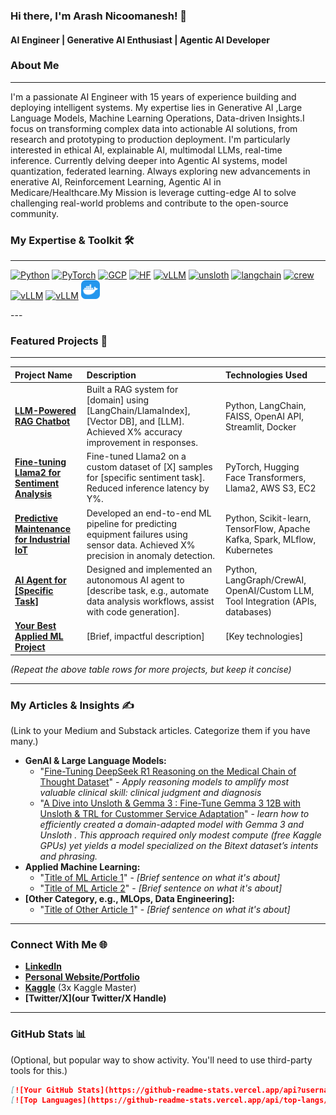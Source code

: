 ### Hi there, I'm Arash Nicoomanesh! 👋

#### AI Engineer | Generative AI Enthusiast | Agentic AI Developer

### About Me
---
I'm a passionate AI Engineer with 15 years of experience building and deploying intelligent systems. My expertise lies in Generative AI ,Large Language Models, Machine Learning Operations, Data-driven Insights.I focus on transforming complex data into actionable AI solutions, from research and prototyping to production deployment. I'm particularly interested in ethical AI, explainable AI, multimodal LLMs, real-time inference.
Currently delving deeper into Agentic AI systems, model quantization, federated learning. Always exploring new advancements in enerative AI, Reinforcement Learning, Agentic AI in Medicare/Healthcare.My Mission is leverage cutting-edge AI to solve challenging real-world problems and contribute to the open-source community.

### My Expertise & Toolkit 🛠️
---
<p align="left">
  <a href="https://www.python.org" target="_blank"><img src="https://skillicons.dev/icons?i=python" alt="Python" width="30" height="30"/></a>
  <a href="https://pytorch.org" target="_blank"><img src="https://skillicons.dev/icons?i=pytorch" alt="PyTorch" width="30" height="30"/></a>
  <a href="https://cloud.google.com/" target="_blank"><img src="https://skillicons.dev/icons?i=gcp" alt="GCP" width="30" height="30"/></a>
  <a href="https://huggingface.co/" target="_blank"><img src="https://huggingface.co/front/assets/huggingface_logo-noborder.svg" alt="HF" width="30" height="30"/></a>
  <a href="https://docs.vllm.ai/en/latest/" target="_blank"><img src="https://docs.vllm.ai/en/latest/assets/logos/vllm-logo-only-light.ico" alt="vLLM" width="30" height="30"/></a>
  <a href="https://unsloth.ai/" target="_blank"><img src="https://encrypted-tbn0.gstatic.com/images?q=tbn:ANd9GcSsVty8uZrxXePsaxjCCBA4efhzx0xeoUqJx0HfAgSc8_IViauTsDBbnxH52nIw7Lh8_pY&usqp=CAU" alt="unsloth" width="30" height="30"/></a>
   <a href="https://www.langchain.com/" target="_blank"><img src="https://registry.npmmirror.com/@lobehub/icons-static-png/latest/files/dark/langgraph.png" alt="langchain" width="30" height="30"/></a>
   <a href="https://www.crewai.com/" target="_blank"><img src="https://registry.npmmirror.com/@lobehub/icons-static-png/latest/files/dark/crewai.png" alt="crew" width="30" height="30"/></a>
   <a href="" target="_blank"><img src="https://docs.vllm.ai/en/latest/assets/logos/vllm-logo-only-light.ico" alt="vLLM" width="30" height="30"/></a>
   <a href="" target="_blank"><img src="https://docs.vllm.ai/en/latest/assets/logos/vllm-logo-only-light.ico" alt="vLLM" width="30" height="30"/></a>
   <a href="https://www.tensorflow.org" target="_blank"><img src="https://raw.githubusercontent.com/tandpfun/skill-icons/65dea6c4eaca7da319e552c09f4cf5a9a8dab2c8/icons/Docker.svg" alt="TensorFlow" width="30" height="30"/></a>
</p>
---

### Featured Projects 🚀
---

| Project Name                                      | Description                                                                                                                                           | Technologies Used                                                                     |
| :------------------------------------------------ | :---------------------------------------------------------------------------------------------------------------------------------------------------- | :------------------------------------------------------------------------------------ |
| **[LLM-Powered RAG Chatbot](https://github.com/YourUsername/llm-rag-chatbot-project)** | Built a RAG system for [domain] using [LangChain/LlamaIndex], [Vector DB], and [LLM]. Achieved X% accuracy improvement in responses. | Python, LangChain, FAISS, OpenAI API, Streamlit, Docker                               |
| **[Fine-tuning Llama2 for Sentiment Analysis](https://github.com/YourUsername/llama2-sentiment-finetuning)** | Fine-tuned Llama2 on a custom dataset of [X] samples for [specific sentiment task]. Reduced inference latency by Y%.             | PyTorch, Hugging Face Transformers, Llama2, AWS S3, EC2                               |
| **[Predictive Maintenance for Industrial IoT](https://github.com/YourUsername/predictive-maintenance-iot)** | Developed an end-to-end ML pipeline for predicting equipment failures using sensor data. Achieved X% precision in anomaly detection. | Python, Scikit-learn, TensorFlow, Apache Kafka, Spark, MLflow, Kubernetes             |
| **[AI Agent for [Specific Task]](https://github.com/YourUsername/ai-agent-project)** | Designed and implemented an autonomous AI agent to [describe task, e.g., automate data analysis workflows, assist with code generation].    | Python, LangGraph/CrewAI, OpenAI/Custom LLM, Tool Integration (APIs, databases)        |
| **[Your Best Applied ML Project](https://github.com/YourUsername/your-applied-ml-project)** | [Brief, impactful description]                                                                                                   | [Key technologies]                                                                    |

*(Repeat the above table rows for more projects, but keep it concise)*

---

### My Articles & Insights ✍️

(Link to your Medium and Substack articles. Categorize them if you have many.)

* **GenAI & Large Language Models:**
    * "[Fine-Tuning DeepSeek R1 Reasoning on the Medical Chain of Thought Dataset](https://medium.com/@anicomanesh/fine-tuning-deepseek-r1-reasoning-on-the-medical-chain-of-thought-dataset-922407121cc2)" - *Apply reasoning models to amplify most valuable clinical skill: clinical judgment and diagnosis*
    * "[A Dive into Unsloth & Gemma 3 : Fine-Tune Gemma 3 12B with Unsloth & TRL for Custommer Service Adaptation](https://medium.com/@anicomanesh/a-dive-into-unsloth-gemma-3-fine-tune-gemma-3-12b-with-unsloth-trl-for-custommer-service-53e93692d4d6)" - *learn how to efficiently created a domain-adapted model with Gemma 3 and Unsloth . This approach required only modest compute (free Kaggle GPUs) yet yields a model specialized on the Bitext dataset’s intents and phrasing.*
* **Applied Machine Learning:**
    * "[Title of ML Article 1](https://medium.com/@YourUsername/article-link-3)" - *[Brief sentence on what it's about]*
    * "[Title of ML Article 2](https://yoursubstack.substack.com/article-link-4)" - *[Brief sentence on what it's about]*
* **[Other Category, e.g., MLOps, Data Engineering]:**
    * "[Title of Other Article 1](https://medium.com/@YourUsername/article-link-5)" - *[Brief sentence on what it's about]*

---

### Connect With Me 🌐

* **[LinkedIn](https://www.linkedin.com/in/arashnicoomanesh/)**
* **[Personal Website/Portfolio](https://anicomanesh.substack.com/)** 
* **[Kaggle](https://www.kaggle.com/arashnic)**  (3x Kaggle Master)
* **[Twitter/X](our Twitter/X Handle)** 

---

### GitHub Stats 📊

(Optional, but popular way to show activity. You'll need to use third-party tools for this.)

```markdown
[![Your GitHub Stats](https://github-readme-stats.vercel.app/api?username=YourUsername&show_icons=true&theme=radical)](https://github.com/anuraghazra/github-readme-stats)
[![Top Languages](https://github-readme-stats.vercel.app/api/top-langs/?username=YourUsername&layout=compact&theme=radical)](https://github.com/anuraghazra/github-readme-stats)
